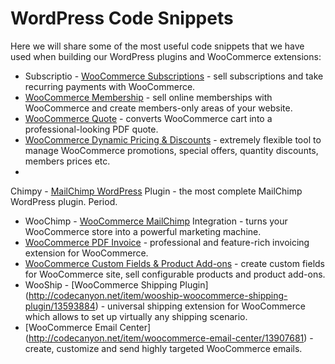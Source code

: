 WordPress Code Snippets
=======================

Here we will share some of the most useful code snippets that we have used when building our WordPress plugins and WooCommerce extensions:
* Subscriptio - [WooCommerce Subscriptions](http://codecanyon.net/item/subscriptio-woocommerce-subscriptions/8754068) - sell subscriptions and take recurring payments with WooCommerce.
* [WooCommerce Membership](http://codecanyon.net/item/woocommerce-membership/8746370) - sell online memberships with WooCommerce and create members-only areas of your website.
* [WooCommerce Quote](http://codecanyon.net/item/woocommerce-quote/7411885) - converts WooCommerce cart into a professional-looking PDF quote.
* [
WooCommerce Dynamic Pricing & Discounts](http://codecanyon.net/item/woocommerce-dynamic-pricing-discounts/7119279) - extremely flexible tool to manage WooCommerce promotions, special offers, quantity discounts, members prices etc.
* 
Chimpy - [MailChimp WordPress](http://codecanyon.net/item/chimpy-mailchimp-wordpress-plugin/6290216) Plugin - the most complete MailChimp WordPress plugin. Period.
* WooChimp - [WooCommerce MailChimp](http://codecanyon.net/item/woochimp-woocommerce-mailchimp-integration/6044286) Integration - turns your WooCommerce store into a powerful marketing machine.
* [WooCommerce PDF Invoice](http://codecanyon.net/item/woocommerce-pdf-invoice/5951088) - professional and feature-rich invoicing extension for WooCommerce.
* [WooCommerce Custom Fields & Product Add-ons](http://codecanyon.net/item/woocommerce-custom-fields-product-addons/11332742) - create custom fields for WooCommerce site, sell configurable products and product add-ons.
* WooShip - [WooCommerce Shipping Plugin] (http://codecanyon.net/item/wooship-woocommerce-shipping-plugin/13593884) - universal shipping extension for WooCommerce which allows to set up virtually any shipping scenario.
* [WooCommerce Email Center] (http://codecanyon.net/item/woocommerce-email-center/13907681) - create, customize and send highly targeted WooCommerce emails.
